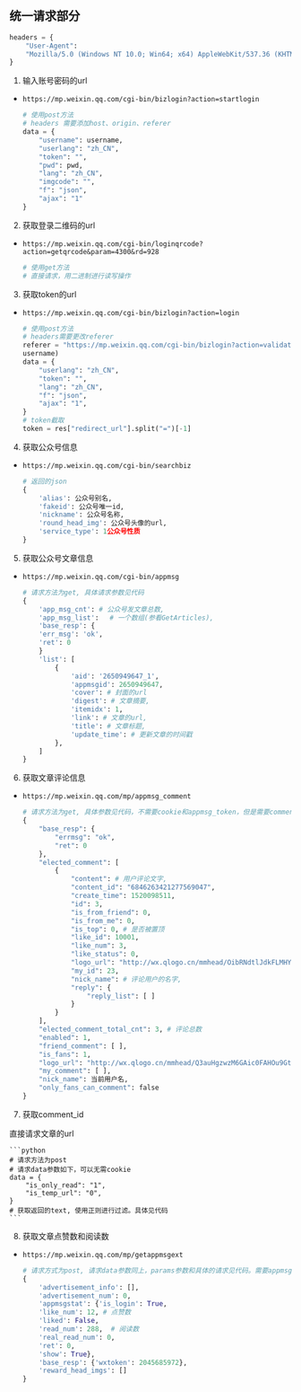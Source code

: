 
## 统一请求部分

```python
headers = {
    "User-Agent":
    "Mozilla/5.0 (Windows NT 10.0; Win64; x64) AppleWebKit/537.36 (KHTML, like Gecko) Chrome/62.0.3202.62 Safari/537.36"
}
```


1. 输入账号密码的url

- `https://mp.weixin.qq.com/cgi-bin/bizlogin?action=startlogin`

    ```python
    # 使用post方法
    # headers 需要添加host、origin、referer
    data = {
        "username": username,
        "userlang": "zh_CN",
        "token": "",
        "pwd": pwd,
        "lang": "zh_CN",
        "imgcode": "",
        "f": "json",
        "ajax": "1"
    }
    ```

2. 获取登录二维码的url 

- `https://mp.weixin.qq.com/cgi-bin/loginqrcode?action=getqrcode&param=4300&rd=928`

    ```python
    # 使用get方法
    # 直接请求，用二进制进行读写操作
    ```

3. 获取token的url 

- `https://mp.weixin.qq.com/cgi-bin/bizlogin?action=login`

    ```python
    # 使用post方法
    # headers需要更改referer
    referer = "https://mp.weixin.qq.com/cgi-bin/bizlogin?action=validate&lang=zh_CN&account={}".format(
    username)
    data = {
        "userlang": "zh_CN",
        "token": "",
        "lang": "zh_CN",
        "f": "json",
        "ajax": "1",
    }
    # token截取
    token = res["redirect_url"].split("=")[-1]
    ```

4. 获取公众号信息

- `https://mp.weixin.qq.com/cgi-bin/searchbiz`

    ```python
    # 返回的json
    {
        'alias': 公众号别名,
        'fakeid': 公众号唯一id,
        'nickname': 公众号名称,
        'round_head_img': 公众号头像的url,
        'service_type': 1公众号性质
    }
    ```

5. 获取公众号文章信息

- `https://mp.weixin.qq.com/cgi-bin/appmsg`

    ```python
    # 请求方法为get, 具体请求参数见代码
    {
        'app_msg_cnt': # 公众号发文章总数,
        'app_msg_list': 　# 一个数组(参看GetArticles),
        'base_resp': {
        'err_msg': 'ok',
        'ret': 0
        }
        'list': [
            {
                'aid': '2650949647_1',
                'appmsgid': 2650949647,
                'cover': # 封面的url
                'digest': # 文章摘要,
                'itemidx': 1,
                'link': # 文章的url,
                'title': # 文章标题,
                'update_time': # 更新文章的时间戳
            },
        ]
    }
    ```

6. 获取文章评论信息

- `https://mp.weixin.qq.com/mp/appmsg_comment`

    ```python
    # 请求方法为get, 具体参数见代码，不需要cookie和appmsg_token，但是需要comment_id,获取方法见下
    {
        "base_resp": {
            "errmsg": "ok", 
            "ret": 0
        }, 
        "elected_comment": [
            {
                "content": # 用户评论文字, 
                "content_id": "6846263421277569047", 
                "create_time": 1520098511, 
                "id": 3, 
                "is_from_friend": 0, 
                "is_from_me": 0, 
                "is_top": 0, # 是否被置顶
                "like_id": 10001, 
                "like_num": 3, 
                "like_status": 0, 
                "logo_url": "http://wx.qlogo.cn/mmhead/OibRNdtlJdkFLMHYLMR92Lvq0PicDpJpbnaicP3Z6kVcCicLPVjCWbAA9w/132", 
                "my_id": 23, 
                "nick_name": # 评论用户的名字, 
                "reply": {
                    "reply_list": [ ]
                }
            }
        ], 
        "elected_comment_total_cnt": 3, # 评论总数
        "enabled": 1, 
        "friend_comment": [ ], 
        "is_fans": 1, 
        "logo_url": "http://wx.qlogo.cn/mmhead/Q3auHgzwzM6GAic0FAHOu9Gtv5lEu5kUqO6y6EjEFjAhuhUNIS7Y2AQ/132", 
        "my_comment": [ ], 
        "nick_name": 当前用户名, 
        "only_fans_can_comment": false
    }
    ```

7. 获取comment_id

直接请求文章的url

    ```python
    # 请求方法为post
    # 请求data参数如下，可以无需cookie
    data = {
        "is_only_read": "1",
        "is_temp_url": "0",
    }
    # 获取返回的text, 使用正则进行过滤。具体见代码
    ``` 

8. 获取文章点赞数和阅读数

- `https://mp.weixin.qq.com/mp/getappmsgext`

    ```python
    # 请求方式为post, 请求data参数同上，params参数和具体的请求见代码。需要appmsg_token和cookie
    {
        'advertisement_info': [],
        'advertisement_num': 0,
        'appmsgstat': {'is_login': True,
        'like_num': 12, # 点赞数
        'liked': False,
        'read_num': 288,  # 阅读数
        'real_read_num': 0,
        'ret': 0,
        'show': True},
        'base_resp': {'wxtoken': 2045685972},
        'reward_head_imgs': []
    }
    ```